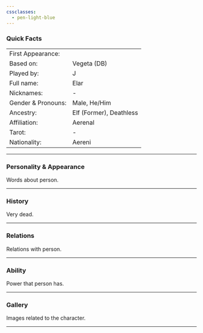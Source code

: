 ```yaml
---
cssclasses:
  - pen-light-blue
---
```

### Quick Facts

|                    |                         |
| ------------------ | ----------------------- |
| First Appearance:  |                         |
| Based on:          | Vegeta (DB)             |
| Played by:         | J                       |
| Full name:         | Elar                    |
| Nicknames:         | -                       |
| Gender & Pronouns: | Male, He/Him            |
| Ancestry:          | Elf (Former), Deathless |
| Affiliation:       | Aerenal                 |
| Tarot:             | -                       |
| Nationality:       | Aereni                  |
***
### Personality & Appearance
Words about person.

***
### History
Very dead.

***
### Relations
Relations with person.

***
### Ability
Power that person has.

***
### Gallery
Images related to the character.

***
